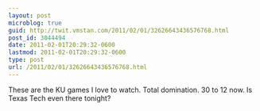```yaml
---
layout: post
microblog: true
guid: http://twit.vmstan.com/2011/02/01/32626643436576768.html
post_id: 3044494
date: 2011-02-01T20:29:32-0600
lastmod: 2011-02-01T20:29:32-0600
type: post
url: /2011/02/01/32626643436576768.html
---
```

These are the KU games I love to watch. Total domination. 30 to 12 now. Is Texas Tech even there tonight?

